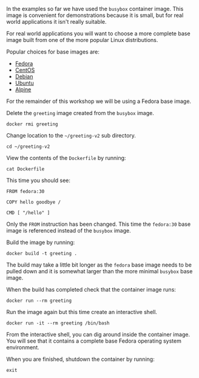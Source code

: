 In the examples so far we have used the `busybox` container image. This image is convenient for demonstrations because it is small, but for real world applications it isn't really suitable.

For real world applications you will want to choose a more complete base image built from one of the more popular Linux distributions.

Popular choices for base images are:

* [Fedora](https://hub.docker.com/_/fedora)
* [CentOS](https://hub.docker.com/_/centos)
* [Debian](https://hub.docker.com/_/debian)
* [Ubuntu](https://hub.docker.com/_/ubuntu)
* [Alpine](https://hub.docker.com/_/alpine)

For the remainder of this workshop we will be using a Fedora base image.

Delete the `greeting` image created from the `busybox` image.

```execute
docker rmi greeting
```

Change location to the `~/greeting-v2` sub directory.

```execute
cd ~/greeting-v2
```

View the contents of the `Dockerfile` by running:

```execute
cat Dockerfile
```

This time you should see:

```
FROM fedora:30

COPY hello goodbye /

CMD [ "/hello" ]
```

Only the `FROM` instruction has been changed. This time the `fedora:30` base image is referenced instead of the `busybox` image.

Build the image by running:

```execute
docker build -t greeting .
````

The build may take a little bit longer as the `fedora` base image needs to be pulled down and it is somewhat larger than the more minimal `busybox` base image.

When the build has completed check that the container image runs:

```execute
docker run --rm greeting
```

Run the image again but this time create an interactive shell.

```execute
docker run -it --rm greeting /bin/bash
```

From the interactive shell, you can dig around inside the container image. You will see that it contains a complete base Fedora operating system environment.

When you are finished, shutdown the container by running:

```execute
exit
```

